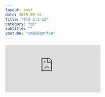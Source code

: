 ```yaml
---
layout: post
date: 2025-09-16
title: "왕상 2:1-12"
category: "qt"
subtitle: ""
youtube: "xmQGDqnrfxo"
---
```


<div class="youtube margin-large">
    <iframe src="https://www.youtube.com/embed/xmQGDqnrfxo" title="YouTube video player" frameborder="0" allow="accelerometer; autoplay; clipboard-write; encrypted-media; gyroscope; picture-in-picture; web-share" allowfullscreen></iframe>
</div>

